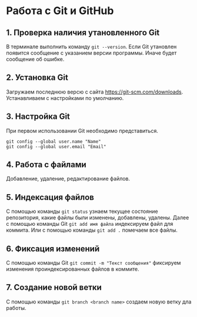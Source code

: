 # Работа с Git и GitHub

## 1. Проверка наличия утановленного Git
В терминале выполнить команду `git --version`.
Если Git утановлен появится сообщение с указанием версии программы. Иначе будет сообщение об ошибке.

## 2. Установка Git
Загружаем последнюю версю с сайта https://git-scm.com/downloads.
Устанавливаем с настройками по умолчанию.

## 3. Настройка Git 
При первом использовании Git необходимо представиться.
```
git config --global user.name "Name"
git config --global user.email "Email"
```

## 4. Работа с файлами
Добавление, удаление, редактирование файлов.

## 5. Индексация файлов
С помощью команды `git status` узнаем текущее состояние репозитория, какие файлы были изменены, добавлены, удалены. Далее с помощью команды Git `git add имя файла` индексируем файл для коммита. Или с помощью команды `git add .` помечаем все файлы.

## 6. Фиксация изменений
С помощью команды Git `git commit -m "Текст сообщения"` фиксируем изменения проиндексированных файлов в коммите. 

## 7. Создание новой ветки
С помощью команды ```git branch <branch name>``` создаем новую ветку дла работы.
